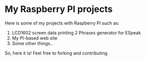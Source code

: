 # My Raspberry PI projects
Here is some of my projects
with Raspberry PI such as:
1. LCD1602 screen data printing
2 Phrases generator for ESpeak
3. My PI-based web site
4. Some other things..

So, here it is! Feel free to forking and contributing 
